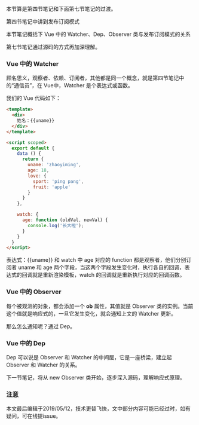 本节算是第四节笔记和下面第七节笔记的过渡。

第四节笔记中讲到发布订阅模式

本节笔记概括下 Vue 中的 Watcher、Dep、Observer 类与发布订阅模式的关系

第七节笔记通过源码的方式再加深理解。

### Vue 中的 Watcher

顾名思义，观察者、依赖、订阅者，其他都是同一个概念，就是第四节笔记中的“通信员”，在 Vue中，Watcher 是个表达式或函数。

我们的 Vue 代码如下：

```html
<template>
  <div>
    姓名：{{uname}}
  </div>
</template>

<script scoped>
  export default {
    data () {
      return {
        uname: 'zhaoyiming',
        age: 18,
        love: {
          sport: 'ping pang',
          fruit: 'apple'
        }
      }
    },

    watch: {
      age: function (oldVal, newVal) {
        console.log('长大啦');
      }
    }
  }
</script>
```

表达式：{{uname}} 和 watch 中 age 对应的 function 都是观察者，他们分别订阅者 uname 和 age 两个字段，当这两个字段发生变化时，执行各自的回调，表达式的回调就是重新渲染模板，watch 的回调就是重新执行对应的回调函数。

### Vue 中的 Observer

每个被观测的对象，都会添加一个 __ob__ 属性，其值就是 Observer 类的实例。当前这个值就是响应式的，一旦它发生变化，就会通知上文的 Watcher 更新。

那么怎么通知呢？通过 Dep。

### Vue 中的 Dep

Dep 可以说是 Observer 和 Watcher 的中间层，它是一座桥梁，建立起 Observer 和 Watcher 的关系。

下一节笔记，将从 new Observer 类开始，逐步深入源码，理解响应式原理。

### 注意
本文最后编辑于2019/05/12，技术更替飞快，文中部分内容可能已经过时，如有疑问，可在线提issue。